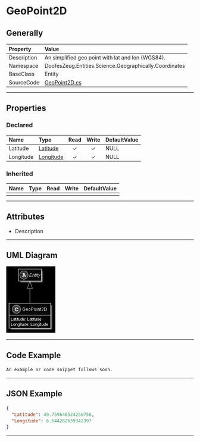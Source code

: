 ﻿# GeoPoint2D

## Generally

|Property|Value|
|:-|:-|
|Description|An simplified geo point with lat and lon (WGS84).|
|Namespace|DoofesZeug.Entities.Science.Geographically.Coordinates|
|BaseClass|Entity|
|SourceCode|[GeoPoint2D.cs](../../../../DoofesZeug.Library/Src/Entities/Science/Geographically/Coordinates/GeoPoint2D.cs)|

---

## Properties

### Declared

|Name|Type|Read|Write|DefaultValue|
|:---|:---|:--:|:---:|:-----------|
|Latitude|[Latitude](../../Entities/DoofesZeug.Entities.Science.Geographically.Coordinates/Latitude.md)|&#x2713;|&#x2713;|NULL|
|Longitude|[Longitude](../../Entities/DoofesZeug.Entities.Science.Geographically.Coordinates/Longitude.md)|&#x2713;|&#x2713;|NULL|

### Inherited

|Name|Type|Read|Write|DefaultValue|
|:---|:---|:--:|:---:|:-----------|
|    |    |    |     |            |

---

## Attributes

- Description

---

## UML Diagram

![GeoPoint2D.png](./GeoPoint2D.png "GeoPoint2D")

---

## Code Example

```cs
An example or code snippet follows soon.
```

---

## JSON Example

```json
{
  "Latitude": 49.759646524258756,
  "Longitude": 6.644282639342397
}
```

---

